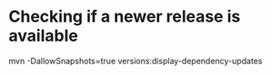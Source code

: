 
# Checking if a newer release is available

mvn -DallowSnapshots=true versions:display-dependency-updates




